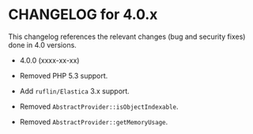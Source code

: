 CHANGELOG for 4.0.x
===================

This changelog references the relevant changes (bug and security fixes) done
in 4.0 versions.

* 4.0.0 (xxxx-xx-xx)

 * Removed PHP 5.3 support.
 * Add `ruflin/Elastica` 3.x support.
 * Removed `AbstractProvider::isObjectIndexable`.
 * Removed `AbstractProvider::getMemoryUsage`.
